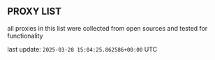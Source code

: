 ## PROXY LIST

all proxies in this list were collected from open sources and tested for functionality

last update: `2025-03-28 15:04:25.862586+00:00` UTC